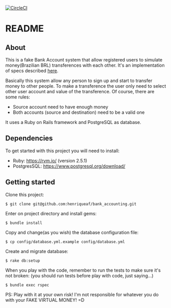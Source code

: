 [![CircleCI](https://circleci.com/gh/henriqueaf/bank_accounting/tree/master.svg?style=svg)](https://circleci.com/gh/henriqueaf/bank_accounting/tree/master)

# README
## About
This is a fake Bank Account system that allow registered users to simulate money(Brazilian BRL) transferences with each other. It's an implementation of specs described [here](https://gist.github.com/bezelga/f4f6c065a454665122b875b1566d5178).

Basically this system allow any person to sign up and start to transfer money to other people. To make a transference the user only need to select other user account and value of the transference. Of course, there are some rules:
* Source account need to have enough money
* Both accounts (source and destination) need to be a valid one

It uses a Ruby on Rails framework and PostgreSQL as database.

## Dependencies
To get started with this project you will need to install:
* Ruby: https://rvm.io/ (version 2.5.1)
* PostgresSQL: https://www.postgresql.org/download/

## Getting started
Clone this project:
```
$ git clone git@github.com:henriqueaf/bank_accounting.git
```

Enter on project directory and install gems:
```
$ bundle install
```

Copy and change(as you wish) the database configuration file:
```
$ cp config/database.yml.example config/database.yml
```

Create and migrate database:
```
$ rake db:setup
```

When you play with the code, remember to run the tests to make sure it's not broken: (you should run tests before play with code, just saying...)
```
$ bundle exec rspec
```

PS: Play with it at your own risk! I'm not responsible for whatever you do with your FAKE VIRTUAL MONEY! =D
